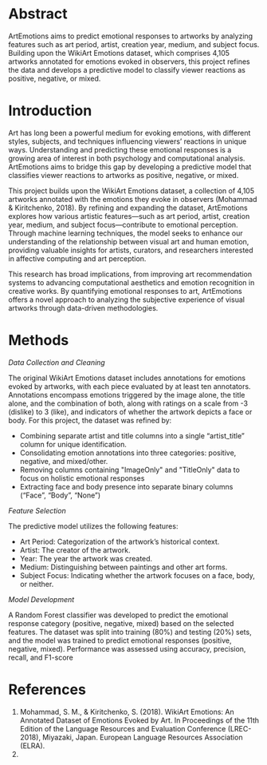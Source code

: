 <h1>Abstract</h1>
ArtEmotions aims to predict emotional responses to artworks by analyzing features such as art period, artist, creation year, medium, and subject focus. Building upon the WikiArt Emotions dataset, which comprises 4,105 artworks annotated for emotions evoked in observers, this project refines the data and develops a predictive model to classify viewer reactions as positive, negative, or mixed.
<h1>Introduction</h1> 

Art has long been a powerful medium for evoking emotions, with different styles, subjects, and techniques influencing viewers’ reactions in unique ways. Understanding and predicting these emotional responses is a growing area of interest in both psychology and computational analysis. ArtEmotions aims to bridge this gap by developing a predictive model that classifies viewer reactions to artworks as positive, negative, or mixed.

This project builds upon the WikiArt Emotions dataset, a collection of 4,105 artworks annotated with the emotions they evoke in observers (Mohammad & Kiritchenko, 2018). By refining and expanding the dataset, ArtEmotions explores how various artistic features—such as art period, artist, creation year, medium, and subject focus—contribute to emotional perception. Through machine learning techniques, the model seeks to enhance our understanding of the relationship between visual art and human emotion, providing valuable insights for artists, curators, and researchers interested in affective computing and art perception.

This research has broad implications, from improving art recommendation systems to advancing computational aesthetics and emotion recognition in creative works. By quantifying emotional responses to art, ArtEmotions offers a novel approach to analyzing the subjective experience of visual artworks through data-driven methodologies.


<h1>Methods</h1> 

*Data Collection and Cleaning*

The original WikiArt Emotions dataset includes annotations for emotions evoked by artworks, with each piece evaluated by at least ten annotators. Annotations encompass emotions triggered by the image alone, the title alone, and the combination of both, along with ratings on a scale from -3 (dislike) to 3 (like), and indicators of whether the artwork depicts a face or body. For this project, the dataset was refined by:

- Combining separate artist and title columns into a single “artist_title” column for unique identification.
- Consolidating emotion annotations into three categories: positive, negative, and mixed/other.
- Removing columns containing "ImageOnly" and "TitleOnly" data to focus on holistic emotional responses
- Extracting face and body presence into separate binary columns (“Face”, “Body”, “None”)

*Feature Selection*

The predictive model utilizes the following features:
- Art Period: Categorization of the artwork’s historical context.
- Artist: The creator of the artwork.
- Year: The year the artwork was created.
- Medium: Distinguishing between paintings and other art forms.
- Subject Focus: Indicating whether the artwork focuses on a face, body, or neither.

*Model Development*

A Random Forest classifier was developed to predict the emotional response category (positive, negative, mixed) based on the selected features. The dataset was split into training (80%) and testing (20%) sets, and the model was trained to predict emotional responses (positive, negative, mixed). Performance was assessed using accuracy, precision, recall, and F1-score

<h1>References</h1>
<ol>
  <li>Mohammad, S. M., & Kiritchenko, S. (2018). WikiArt Emotions: An Annotated Dataset of Emotions Evoked by Art. In Proceedings of the 11th Edition of the Language Resources and Evaluation Conference (LREC-2018), Miyazaki, Japan. European Language Resources Association (ELRA).</li>
  <li></li>
</ol>
